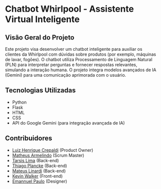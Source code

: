 # Chatbot Whirlpool - Assistente Virtual Inteligente

## Visão Geral do Projeto

Este projeto visa desenvolver um chatbot inteligente para auxiliar os clientes da Whirlpool com dúvidas sobre produtos (por exemplo, máquinas de lavar, fogões). O chatbot utiliza Processamento de Linguagem Natural (PLN) para interpretar perguntas e fornecer respostas relevantes, simulando a interação humana. O projeto integra modelos avançados de IA (Gemini) para uma comunicação aprimorada com o usuário.

## Tecnologias Utilizadas

- Python
- Flask
- HTML
- CSS
- API do Google Gemini (para integração avançada de IA)

## Contribuidores

- [Luiz Henrique Crepaldi](#) (Product Owner)
- [Matheus Armelindo](#) (Scrum Master)
- [Tarsis Lima](https://github.com/tarsislimadev) (Back-end)
- [Thiago Plancke](https://github.com/thiagoplancke) (Back-end)
- [Mateus Linardi](#) (Back-end)
- [Kevin Walker](#) (Front-end)
- [Emannuel Paulo](#) (Designer)
